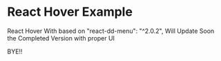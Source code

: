 # React Hover Example

React Hover With based on  "react-dd-menu": "^2.0.2", Will Update Soon the Completed Version with proper UI

BYE!!
